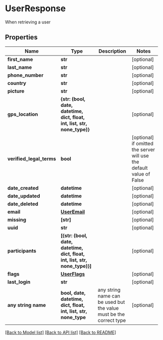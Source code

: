 # UserResponse

When retrieving a user

## Properties
Name | Type | Description | Notes
------------ | ------------- | ------------- | -------------
**first_name** | **str** |  | [optional] 
**last_name** | **str** |  | [optional] 
**phone_number** | **str** |  | [optional] 
**country** | **str** |  | [optional] 
**picture** | **str** |  | [optional] 
**gps_location** | **{str: (bool, date, datetime, dict, float, int, list, str, none_type)}** |  | [optional] 
**verified_legal_terms** | **bool** |  | [optional]  if omitted the server will use the default value of False
**date_created** | **datetime** |  | [optional] 
**date_updated** | **datetime** |  | [optional] 
**date_deleted** | **datetime** |  | [optional] 
**email** | [**UserEmail**](UserEmail.md) |  | [optional] 
**missing** | **[str]** |  | [optional] 
**uuid** | **str** |  | [optional] 
**participants** | **[{str: (bool, date, datetime, dict, float, int, list, str, none_type)}]** |  | [optional] 
**flags** | [**UserFlags**](UserFlags.md) |  | [optional] 
**last_login** | **str** |  | [optional] 
**any string name** | **bool, date, datetime, dict, float, int, list, str, none_type** | any string name can be used but the value must be the correct type | [optional]

[[Back to Model list]](../README.md#documentation-for-models) [[Back to API list]](../README.md#documentation-for-api-endpoints) [[Back to README]](../README.md)


